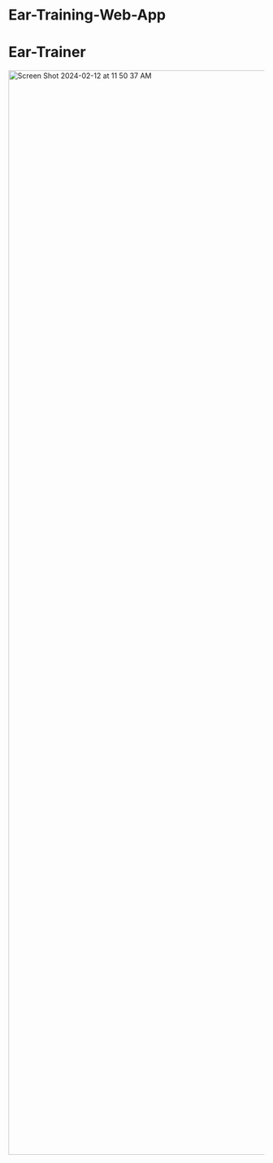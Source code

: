 # Ear-Training-Web-App
# Ear-Trainer

<img width="2132" alt="Screen Shot 2024-02-12 at 11 50 37 AM" src="https://github.com/Postrelski/Ear-Trainer/assets/71254889/c8ae3072-678d-44f5-b400-01127c390e3b">
